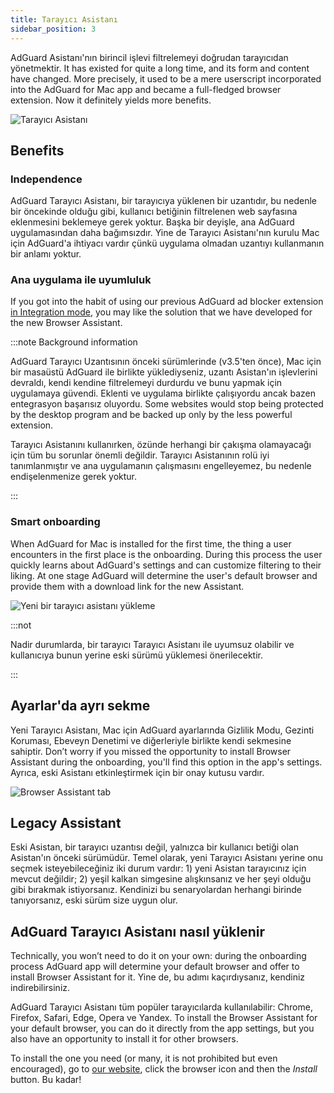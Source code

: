 ```yaml
---
title: Tarayıcı Asistanı
sidebar_position: 3
---
```


AdGuard Asistanı'nın birincil işlevi filtrelemeyi doğrudan tarayıcıdan yönetmektir. It has existed for quite a long time, and its form and content have changed. More precisely, it used to be a mere userscript incorporated into the AdGuard for Mac app and became a full-fledged browser extension. Now it definitely yields more benefits.

![Tarayıcı Asistanı](https://cdn.adtidy.org/content/kb/ad_blocker/mac/assistantmac.jpg)

## Benefits

### Independence

AdGuard Tarayıcı Asistanı, bir tarayıcıya yüklenen bir uzantıdır, bu nedenle bir öncekinde olduğu gibi, kullanıcı betiğinin filtrelenen web sayfasına eklenmesini beklemeye gerek yoktur. Başka bir deyişle, ana AdGuard uygulamasından daha bağımsızdır. Yine de Tarayıcı Asistanı'nın kurulu Mac için AdGuard'a ihtiyacı vardır çünkü uygulama olmadan uzantıyı kullanmanın bir anlamı yoktur.

### Ana uygulama ile uyumluluk

If you got into the habit of using our previous AdGuard ad blocker extension [in Integration mode](/adguard-browser-extension/integration-mode), you may like the solution that we have developed for the new Browser Assistant.

:::note Background information

AdGuard Tarayıcı Uzantısının önceki sürümlerinde (v3.5'ten önce), Mac için bir masaüstü AdGuard ile birlikte yüklediyseniz, uzantı Asistan'ın işlevlerini devraldı, kendi kendine filtrelemeyi durdurdu ve bunu yapmak için uygulamaya güvendi. Eklenti ve uygulama birlikte çalışıyordu ancak bazen entegrasyon başarısız oluyordu. Some websites would stop being protected by the desktop program and be backed up only by the less powerful extension.

Tarayıcı Asistanını kullanırken, özünde herhangi bir çakışma olamayacağı için tüm bu sorunlar önemli değildir. Tarayıcı Asistanının rolü iyi tanımlanmıştır ve ana uygulamanın çalışmasını engelleyemez, bu nedenle endişelenmenize gerek yoktur.

:::

### Smart onboarding

When AdGuard for Mac is installed for the first time, the thing a user encounters in the first place is the onboarding. During this process the user quickly learns about AdGuard's settings and can customize filtering to their liking. At one stage AdGuard will determine the user's default browser and provide them with a download link for the new Assistant.

![Yeni bir tarayıcı asistanı yükleme](https://cdn.adtidy.org/content/kb/ad_blocker/mac/assistant_onboarding_safari.jpg)

:::not

Nadir durumlarda, bir tarayıcı Tarayıcı Asistanı ile uyumsuz olabilir ve kullanıcıya bunun yerine eski sürümü yüklemesi önerilecektir.

:::

## Ayarlar'da ayrı sekme

Yeni Tarayıcı Asistanı, Mac için AdGuard ayarlarında Gizlilik Modu, Gezinti Koruması, Ebeveyn Denetimi ve diğerleriyle birlikte kendi sekmesine sahiptir. Don’t worry if you missed the opportunity to install Browser Assistant during the onboarding, you'll find this option in the app's settings. Ayrıca, eski Asistanı etkinleştirmek için bir onay kutusu vardır.

![Browser Assistant tab](https://cdn.adtidy.org/content/kb/ad_blocker/mac/assistant-separate-tab.png)

## Legacy Assistant

Eski Asistan, bir tarayıcı uzantısı değil, yalnızca bir kullanıcı betiği olan Asistan'ın önceki sürümüdür. Temel olarak, yeni Tarayıcı Asistanı yerine onu seçmek isteyebileceğiniz iki durum vardır: 1) yeni Asistan tarayıcınız için mevcut değildir; 2) yeşil kalkan simgesine alışkınsanız ve her şeyi olduğu gibi bırakmak istiyorsanız.  Kendinizi bu senaryolardan herhangi birinde tanıyorsanız, eski sürüm size uygun olur.

## AdGuard Tarayıcı Asistanı nasıl yüklenir

Technically, you won’t need to do it on your own: during the onboarding process AdGuard app will determine your default browser and offer to install Browser Assistant for it. Yine de, bu adımı kaçırdıysanız, kendiniz indirebilirsiniz.

AdGuard Tarayıcı Asistanı tüm popüler tarayıcılarda kullanılabilir: Chrome, Firefox, Safari, Edge, Opera ve Yandex. To install the Browser Assistant for your default browser, you can do it directly from the app settings, but you also have an opportunity to install it for other browsers.

To install the one you need (or many, it is not prohibited but even encouraged), go to [our website](https://adguard.com/adguard-assistant/overview.html), click the browser icon and then the *Install* button. Bu kadar!
